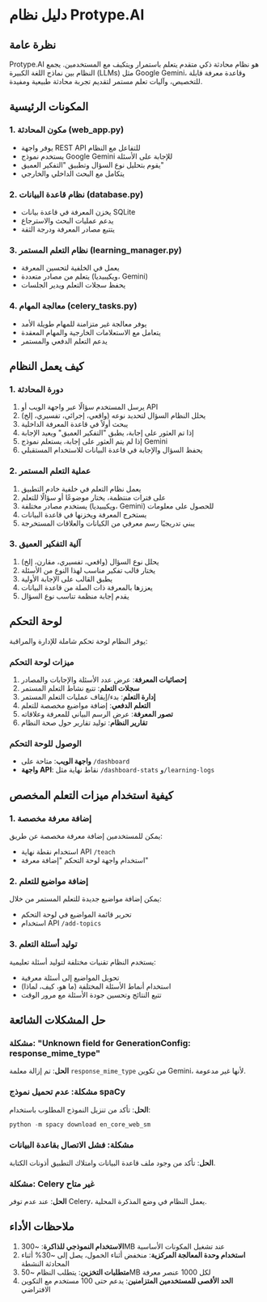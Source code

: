 
# دليل نظام Protype.AI

## نظرة عامة
Protype.AI هو نظام محادثة ذكي متقدم يتعلم باستمرار ويتكيف مع المستخدمين. يجمع النظام بين نماذج اللغة الكبيرة (LLMs) مثل Google Gemini، وقاعدة معرفة قابلة للتخصيص، وآليات تعلم مستمر لتقديم تجربة محادثة طبيعية ومفيدة.

## المكونات الرئيسية

### 1. مكون المحادثة (web_app.py)
- يوفر واجهة REST API للتفاعل مع النظام
- يستخدم نموذج Google Gemini للإجابة على الأسئلة
- يقوم بتحليل نوع السؤال وتطبيق "التفكير العميق"
- يتكامل مع البحث الداخلي والخارجي

### 2. نظام قاعدة البيانات (database.py)
- يخزن المعرفة في قاعدة بيانات SQLite
- يدعم عمليات البحث والاسترجاع
- يتتبع مصادر المعرفة ودرجة الثقة

### 3. نظام التعلم المستمر (learning_manager.py)
- يعمل في الخلفية لتحسين المعرفة
- يتعلم من مصادر متعددة (ويكيبيديا، Gemini)
- يحفظ سجلات التعلم ويدير الجلسات

### 4. معالجة المهام (celery_tasks.py)
- يوفر معالجة غير متزامنة للمهام طويلة الأمد
- يتعامل مع الاستعلامات الخارجية والمهام المعقدة
- يدعم التعلم الدفعي والمستمر

## كيف يعمل النظام

### 1. دورة المحادثة
1. يرسل المستخدم سؤالًا عبر واجهة الويب أو API
2. يحلل النظام السؤال لتحديد نوعه (واقعي، إجرائي، تفسيري، إلخ)
3. يبحث أولاً في قاعدة المعرفة الداخلية
4. إذا تم العثور على إجابة، يطبق "التفكير العميق" ويعيد الإجابة
5. إذا لم يتم العثور على إجابة، يستعلم نموذج Gemini
6. يحفظ السؤال والإجابة في قاعدة البيانات للاستخدام المستقبلي

### 2. عملية التعلم المستمر
1. يعمل نظام التعلم في خلفية خادم التطبيق
2. على فترات منتظمة، يختار موضوعًا أو سؤالًا للتعلم
3. يستخدم مصادر مختلفة (ويكيبيديا، Gemini) للحصول على معلومات
4. يستخرج المعرفة ويخزنها في قاعدة البيانات
5. يبني تدريجيًا رسم معرفي من الكيانات والعلاقات المستخرجة

### 3. آلية التفكير العميق
1. يحلل نوع السؤال (واقعي، تفسيري، مقارن، إلخ)
2. يختار قالب تفكير مناسب لهذا النوع من الأسئلة
3. يطبق القالب على الإجابة الأولية
4. يعززها بالمعرفة ذات الصلة من قاعدة البيانات
5. يقدم إجابة منظمة تناسب نوع السؤال

## لوحة التحكم

يوفر النظام لوحة تحكم شاملة للإدارة والمراقبة:

### ميزات لوحة التحكم
1. **إحصائيات المعرفة**: عرض عدد الأسئلة والإجابات والمصادر
2. **سجلات التعلم**: تتبع نشاط التعلم المستمر
3. **إدارة التعلم**: بدء/إيقاف عمليات التعلم المستمر
4. **التعلم الدفعي**: إضافة مواضيع مخصصة للتعلم
5. **تصور المعرفة**: عرض الرسم البياني للمعرفة وعلاقاته
6. **تقارير النظام**: توليد تقارير حول صحة النظام

### الوصول للوحة التحكم
- **واجهة الويب**: متاحة على `/dashboard`
- **واجهة API**: نقاط نهاية مثل `/dashboard-stats` و`/learning-logs`

## كيفية استخدام ميزات التعلم المخصص

### 1. إضافة معرفة مخصصة
يمكن للمستخدمين إضافة معرفة مخصصة عن طريق:
- استخدام نقطة نهاية API `/teach`
- استخدام واجهة لوحة التحكم "إضافة معرفة"

### 2. إضافة مواضيع للتعلم
يمكن إضافة مواضيع جديدة للتعلم المستمر من خلال:
- تحرير قائمة المواضيع في لوحة التحكم
- استخدام API `/add-topics`

### 3. توليد أسئلة التعلم
يستخدم النظام تقنيات مختلفة لتوليد أسئلة تعليمية:
- تحويل المواضيع إلى أسئلة معرفية
- استخدام أنماط الأسئلة المختلفة (ما هو، كيف، لماذا)
- تتبع النتائج وتحسين جودة الأسئلة مع مرور الوقت

## حل المشكلات الشائعة

### مشكلة: "Unknown field for GenerationConfig: response_mime_type"
**الحل**: تم إزالة معلمة `response_mime_type` من تكوين Gemini، لأنها غير مدعومة.

### مشكلة: عدم تحميل نموذج spaCy
**الحل**: تأكد من تنزيل النموذج المطلوب باستخدام:
```python
python -m spacy download en_core_web_sm
```

### مشكلة: فشل الاتصال بقاعدة البيانات
**الحل**: تأكد من وجود ملف قاعدة البيانات وامتلاك التطبيق أذونات الكتابة.

### مشكلة: Celery غير متاح
**الحل**: عند عدم توفر Celery، يعمل النظام في وضع المذكرة المحلية.

## ملاحظات الأداء

1. **الاستخدام النموذجي للذاكرة**: ~300MB عند تشغيل المكونات الأساسية
2. **استخدام وحدة المعالجة المركزية**: منخفض أثناء الخمول، يصل إلى ~30% أثناء المحادثة النشطة
3. **متطلبات التخزين**: يتطلب النظام ~50MB لكل 1000 عنصر معرفة
4. **الحد الأقصى للمستخدمين المتزامنين**: يدعم حتى 100 مستخدم مع التكوين الافتراضي
